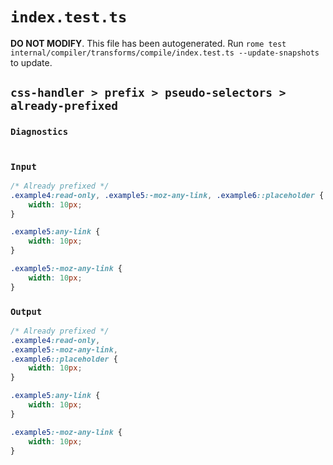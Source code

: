 # `index.test.ts`

**DO NOT MODIFY**. This file has been autogenerated. Run `rome test internal/compiler/transforms/compile/index.test.ts --update-snapshots` to update.

## `css-handler > prefix > pseudo-selectors > already-prefixed`

### `Diagnostics`

```css

```

### `Input`

```css
/* Already prefixed */
.example4:read-only, .example5:-moz-any-link, .example6::placeholder {
	width: 10px;
}

.example5:any-link {
	width: 10px;
}

.example5:-moz-any-link {
	width: 10px;
}
```

### `Output`

```css
/* Already prefixed */
.example4:read-only,
.example5:-moz-any-link,
.example6::placeholder {
	width: 10px;
}

.example5:any-link {
	width: 10px;
}

.example5:-moz-any-link {
	width: 10px;
}

```
